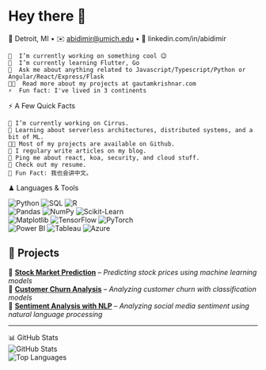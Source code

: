 # Hey there 👋 #

📍 Detroit, MI • ✉️ abidimir@umich.edu • 🔗 linkedin.com/in/abidimir

    🔭  I’m currently working on something cool 😉
    🌱  I’m currently learning Flutter, Go
    💬  Ask me about anything related to Javascript/Typescript/Python or Angular/React/Express/Flask
    👨‍💻  Read more about my projects at gautamkrishnar.com
    ⚡  Fun fact: I've lived in 3 continents 

⚡️ A Few Quick Facts

    🔭 I’m currently working on Cirrus.
    🧐 Learning about serverless architectures, distributed systems, and a bit of ML.
    👨‍💻 Most of my projects are available on Github.
    📝 I regulary write articles on my blog.
    💬 Ping me about react, koa, security, and cloud stuff.
    📙 Check out my resume.
    🎉 Fun Fact: 我也会讲中文。

♟ Languages & Tools

  
![Python](https://img.shields.io/badge/Python-3776AB?style=flat&logo=python&logoColor=white)  ![SQL](https://img.shields.io/badge/SQL-CC2927?style=flat&logo=postgresql&logoColor=white)  ![R](https://img.shields.io/badge/R-276DC3?style=flat&logo=r&logoColor=white)  
![Pandas](https://img.shields.io/badge/Pandas-150458?style=flat&logo=pandas&logoColor=white)  ![NumPy](https://img.shields.io/badge/Numpy-013243?style=flat&logo=numpy&logoColor=white)  ![Scikit-Learn](https://img.shields.io/badge/Scikit--Learn-F7931E?style=flat&logo=scikit-learn&logoColor=white)  
![Matplotlib](https://img.shields.io/badge/Matplotlib-11557C?style=flat&logo=python&logoColor=white)  ![TensorFlow](https://img.shields.io/badge/TensorFlow-FF6F00?style=flat&logo=tensorflow&logoColor=white)  ![PyTorch](https://img.shields.io/badge/PyTorch-EE4C2C?style=flat&logo=pytorch&logoColor=white)  
![Power BI](https://img.shields.io/badge/Power%20BI-F2C811?style=flat&logo=powerbi&logoColor=black)  ![Tableau](https://img.shields.io/badge/Tableau-E97627?style=flat&logo=tableau&logoColor=white)  ![Azure](https://img.shields.io/badge/Azure-0078D4?style=flat&logo=microsoft-azure&logoColor=white)  

## 📌 Projects  
🔹 **[Stock Market Prediction](https://github.com/yourusername/project1)** – *Predicting stock prices using machine learning models*  
🔹 **[Customer Churn Analysis](https://github.com/yourusername/project2)** – *Analyzing customer churn with classification models*  
🔹 **[Sentiment Analysis with NLP](https://github.com/yourusername/project3)** – *Analyzing social media sentiment using natural language processing*  

---

📊 GitHub Stats  
![GitHub Stats](https://github-readme-stats.vercel.app/api?username=your-github-username&show_icons=true&hide=prs,issues&theme=gruvbox)  
![Top Languages](https://github-readme-stats.vercel.app/api/top-langs/?username=your-github-username&layout=compact&theme=gruvbox)

